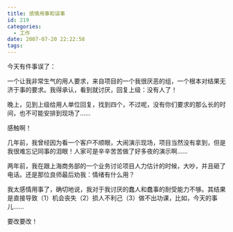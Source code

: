 ```yaml
---
title: 感情用事和误事
id: 219
categories:
  - 工作
date: 2007-07-20 22:22:58
tags:
---
```


今天有件事误了：

一个让我非常生气的用人要求，来自项目的一个我很厌恶的组，一个根本对结果无济于事的要求。我得承认，看到就讨厌，回复上级：没有人了！

晚上，见到上级给用人单位回复，找到四个，不过呢，没有你们要求的那么长的时间，也不可能安排到现场了……

感触啊！

几年前，我曾经因为看一个客户不顺眼，大闹演示现场，项目当然没有拿到，但是我很难忘记同事的泪眼！人家可是辛辛苦苦做了好多夜的演示啊……

两年前，我在跟上海商务部的一个业务讨论项目人力估计的时候，大吵，并且砸了电话。还是那位良师最后劝我：情绪有什么用？

我太感情用事了，确切地说，我对于我讨厌的蠢人和蠢事的耐受能力不够。其结果是直接导致（1）机会丧失（2）损人不利己（3）做不出功课，比如，今天的事儿……

要改要改！